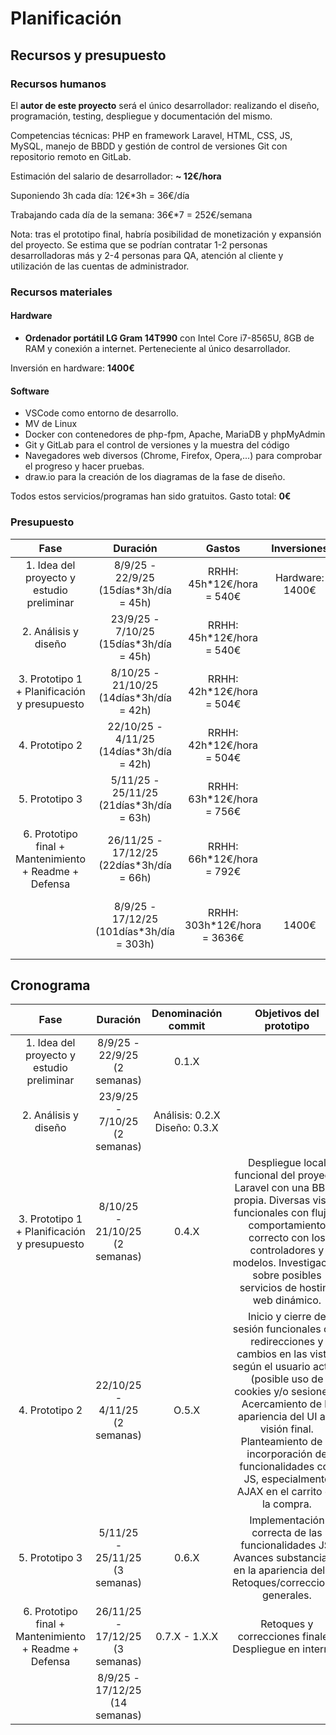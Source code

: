 # Planificación

## Recursos y presupuesto

### Recursos humanos

El **autor de este proyecto** será el único desarrollador: realizando el diseño, programación, testing, despliegue y documentación del mismo.

Competencias técnicas: PHP en framework Laravel, HTML, CSS, JS, MySQL, manejo de BBDD y gestión de control de versiones Git con repositorio remoto en GitLab.

Estimación del salario de desarrollador: **~ 12€/hora**

Suponiendo 3h cada día: 12€\*3h = 36€/día

Trabajando cada día de la semana: 36€\*7 = 252€/semana

Nota: tras el prototipo final, habría posibilidad de monetización y expansión del proyecto. Se estima que se podrían contratar 1-2 personas desarrolladoras más y 2-4 personas para QA, atención al cliente y utilización de las cuentas de administrador.

### Recursos materiales

#### Hardware

-   **Ordenador portátil LG Gram 14T990** con Intel Core i7-8565U, 8GB de RAM y conexión a internet. Perteneciente al único desarrollador.

Inversión en hardware: **1400€**

#### Software

-   VSCode como entorno de desarrollo.
-   MV de Linux
-   Docker con contenedores de php-fpm, Apache, MariaDB y phpMyAdmin
-   Git y GitLab para el control de versiones y la muestra del código
-   Navegadores web diversos (Chrome, Firefox, Opera,...) para comprobar el progreso y hacer pruebas.
-   draw.io para la creación de los diagramas de la fase de diseño.

Todos estos servicios/programas han sido gratuitos. Gasto total: **0€**

### Presupuesto

|                         Fase                          |                  Duración                  |            Gastos            |   Inversiones   |           Total           |
| :---------------------------------------------------: | :----------------------------------------: | :--------------------------: | :-------------: | :-----------------------: |
|       1. Idea del proyecto y estudio preliminar       |  8/9/25 - 22/9/25 (15días\*3h/día = 45h)   |  RRHH: 45h\*12€/hora = 540€  | Hardware: 1400€ |                           |
|                 2. Análisis y diseño                  |  23/9/25 - 7/10/25 (15días\*3h/día = 45h)  |  RRHH: 45h\*12€/hora = 540€  |                 |                           |
|     3. Prototipo 1 + Planificación y presupuesto      | 8/10/25 - 21/10/25 (14días\*3h/día = 42h)  |  RRHH: 42h\*12€/hora = 504€  |                 |                           |
|                    4. Prototipo 2                     | 22/10/25 - 4/11/25 (14días\*3h/día = 42h)  |  RRHH: 42h\*12€/hora = 504€  |                 |                           |
|                    5. Prototipo 3                     | 5/11/25 - 25/11/25 (21días\*3h/día = 63h)  |  RRHH: 63h\*12€/hora = 756€  |                 |                           |
| 6. Prototipo final + Mantenimiento + Readme + Defensa | 26/11/25 - 17/12/25 (22días\*3h/día = 66h) |  RRHH: 66h\*12€/hora = 792€  |                 |                           |
|                                                       | 8/9/25 - 17/12/25 (101días\*3h/día = 303h) | RRHH: 303h\*12€/hora = 3636€ |      1400€      | 3636€ + 1400€ = **5036€** |

## Cronograma

|                         Fase                          |            Duración             |      Denominación commit      |                                                                                                                                              Objetivos del prototipo                                                                                                                                               |
| :---------------------------------------------------: | :-----------------------------: | :---------------------------: | :----------------------------------------------------------------------------------------------------------------------------------------------------------------------------------------------------------------------------------------------------------------------------------------------------------------: |
|       1. Idea del proyecto y estudio preliminar       |  8/9/25 - 22/9/25 (2 semanas)   |             0.1.X             |                                                                                                                                                                                                                                                                                                                    |
|                 2. Análisis y diseño                  |  23/9/25 - 7/10/25 (2 semanas)  | Análisis: 0.2.X Diseño: 0.3.X |                                                                                                                                                                                                                                                                                                                    |
|     3. Prototipo 1 + Planificación y presupuesto      | 8/10/25 - 21/10/25 (2 semanas)  |             0.4.X             |                                       Despliegue local funcional del proyecto Laravel con una BBDD propia. Diversas vistas funcionales con flujo y comportamiento correcto con los controladores y modelos. Investigación sobre posibles servicios de hosting web dinámico.                                        |
|                    4. Prototipo 2                     | 22/10/25 - 4/11/25 (2 semanas)  |             O.5.X             | Inicio y cierre de sesión funcionales con redirecciones y cambios en las vistas según el usuario activo (posible uso de cookies y/o sesiones). Acercamiento de la apariencia del UI a la visión final. Planteamiento de la incorporación de funcionalidades con JS, especialmente AJAX en el carrito de la compra. |
|                    5. Prototipo 3                     | 5/11/25 - 25/11/25 (3 semanas)  |             0.6.X             |                                                                                         Implementación correcta de las funcionalidades JS. Avances substanciales en la apariencia del UI. Retoques/correcciones generales.                                                                                         |
| 6. Prototipo final + Mantenimiento + Readme + Defensa | 26/11/25 - 17/12/25 (3 semanas) |         0.7.X - 1.X.X         |                                                                                                                              Retoques y correcciones finales. Despliegue en internet.                                                                                                                              |
|                                                       | 8/9/25 - 17/12/25 (14 semanas)  |                               |                                                                                                                                                                                                                                                                                                                    |

